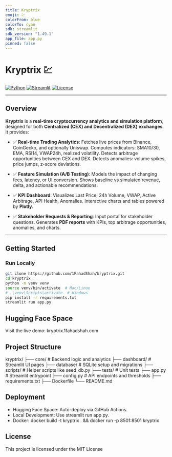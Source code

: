 ```yaml
---
title: Kryptrix
emoji: 💹
colorFrom: blue
colorTo: cyan
sdk: streamlit
sdk_version: "1.49.1"
app_file: app.py
pinned: false
---
```


# Kryptrix 💹

[![Python](https://img.shields.io/badge/python-3.11-blue)](https://www.python.org/)
[![Streamlit](https://img.shields.io/badge/streamlit-1.49.1-orange)](https://streamlit.io/)
[![License](https://img.shields.io/badge/license-MIT-green)](LICENSE)

---

## Overview

**Kryptrix** is a **real-time cryptocurrency analytics and simulation platform**, designed for both **Centralized (CEX) and Decentralized (DEX) exchanges**. It provides:

- ✅ **Real-time Trading Analytics**:
  Fetches live prices from Binance, CoinGecko, and optionally Uniswap.
  Computes indicators: SMA10/30, EMA, RSI14, VWAP24h, realized volatility.
  Detects arbitrage opportunities between CEX and DEX.
  Detects anomalies: volume spikes, price jumps, z-score deviations.

- ✅ **Feature Simulation (A/B Testing)**:
  Models the impact of changing fees, latency, or UI conversion.
  Shows baseline vs simulated revenue, delta, and actionable recommendations.

- ✅ **KPI Dashboard**:
  Visualizes Last Price, 24h Volume, VWAP, Active Arbitrage, API Health, Anomalies.
  Interactive charts and tables powered by **Plotly**.

- ✅ **Stakeholder Requests & Reporting**:
  Input portal for stakeholder questions.
  Generates **PDF reports** with KPIs, top arbitrage opportunities, anomalies, and charts.

---

## Getting Started

### Run Locally

```bash
git clone https://github.com/1FahadShah/kryptrix.git
cd kryptrix
python -m venv venv
source venv/bin/activate  # Mac/Linux
# .\venv\Scripts\activate  # Windows
pip install -r requirements.txt
streamlit run app.py
```

## Hugging Face Space

Visit the live demo: kryptrix.1fahadshah.com

## Project Structure

kryptrix/
├── core/ # Backend logic and analytics
├── dashboard/ # Streamlit UI pages
├── database/ # SQLite setup and migrations
├── scripts/ # Helper scripts like seed_db.py
├── tests/ # Unit tests
├── app.py # Streamlit entrypoint
├── config.py # API endpoints and thresholds
├── requirements.txt
├── Dockerfile
└── README.md

## Deployment

- Hugging Face Space: Auto-deploy via GitHub Actions.
- Local Development: Use streamlit run app.py.
- Docker: docker build -t kryptrix . && docker run -p 8501:8501 kryptrix

## License

This project is licensed under the MIT License
